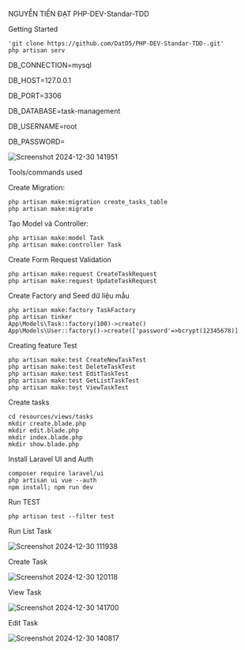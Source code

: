 NGUYỄN TIẾN ĐẠT
PHP-DEV-Standar-TDD


Getting Started

    'git clone https://github.com/DatD5/PHP-DEV-Standar-TDD-.git'
    php artisan serv
    
DB_CONNECTION=mysql

DB_HOST=127.0.0.1

DB_PORT=3306

DB_DATABASE=task-management

DB_USERNAME=root

DB_PASSWORD=

![Screenshot 2024-12-30 141951](https://github.com/user-attachments/assets/796fe3d9-c6f5-43b1-abb9-eda92364bacf)


Tools/commands used

Create Migration:

    php artisan make:migration create_tasks_table
    php artisan make:migrate
    
Tạo Model và Controller:

    php artisan make:model Task
    php artisan make:controller Task

Create Form Request Validation

    php artisan make:request CreateTaskRequest
    php artisan make:request UpdateTaskRequest

Create Factory and Seed dữ liệu mẫu

    php artisan make:factory TaskFactory
    php artisan tinker
    App\Models\Task::factory(100)->create()
    App\Models\User::factory()->create(['password'=>bcrypt(12345678)]
    
Creating feature Test

    php artisan make:test CreateNewTaskTest
    php artisan make:test DeleteTaskTest
    php artisan make:test EditTaskTest
    php artisan make:test GetListTaskTest
    php artisan make:test ViewTaskTest
    
Create tasks

    cd resources/views/tasks
    mkdir create.blade.php
    mkdir edit.blade.php
    mkdir index.blade.php
    mkdir show.blade.php
Install Laravel UI and Auth

    composer require laravel/ui
    php artisan ui vue --auth
    npm install; npm run dev
    
Run TEST

    php artisan test --filter test

Run
List Task

![Screenshot 2024-12-30 111938](https://github.com/user-attachments/assets/be436ce2-2c25-4680-bfd1-edd5f50131a3)



Create Task

![Screenshot 2024-12-30 120118](https://github.com/user-attachments/assets/c5581f06-6932-41d5-b733-0a4ee1b38f24)

View Task

![Screenshot 2024-12-30 141700](https://github.com/user-attachments/assets/f2615119-1dd2-4dee-88af-cddc3ad3dae9)


Edit Task

![Screenshot 2024-12-30 140817](https://github.com/user-attachments/assets/e03eddab-5d06-403b-b4a8-26c37d472dec)

